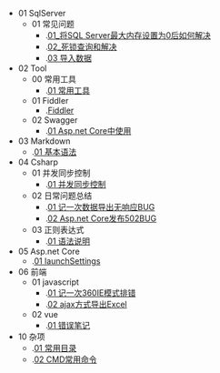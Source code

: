 - 01 SqlServer		
  - 01 常见问题		
    - .[01_将SQL Server最大内存设置为0后如何解决](.\01%20SqlServer\01%20常见问题\01_将SQL%20Server最大内存设置为0后如何解决.md)
    - .[02_死锁查询和解决](\01%20SqlServer\01%20常见问题\02_死锁查询和解决.md)
    - .[03 导入数据](\01%20SqlServer\01%20常见问题\03%20导入数据.md)
- 02 Tool		
  - 00 常用工具		
    - .[01 常用工具](\02%20Tool\00%20常用工具\01%20常用工具.md)
  - 01 Fiddler		
    - .[Fiddler](\02%20Tool\01%20Fiddler\Fiddler.md)
  - 02 Swagger		
    - .[01 Asp.net Core中使用](\02%20Tool\02%20Swagger\01%20Asp.net%20Core中使用.md)
- 03 Markdown		
  - .[01 基本语法](\03%20Markdown\01%20基本语法.md)
- 04 Csharp		
  - 01 并发同步控制		
    - .[01 并发同步控制](\04%20Csharp\01%20并发同步控制\01%20并发同步控制.md)
  - 02 日常问题总结		
    - .[01 记一次数据导出无响应BUG](\04%20Csharp\02%20日常问题总结\01%20记一次数据导出无响应BUG.md)
    - .[02 Asp.net Core发布502BUG](\04%20Csharp\02%20日常问题总结\02%20Asp.net%20Core发布502BUG.md)
  - 03 正则表达式		
    - .[01 语法说明](\04%20Csharp\03%20正则表达式\01%20语法说明.md)
- 05 Asp.net Core		
  - .[01 launchSettings](\05%20Asp.net%20Core\01%20launchSettings.md)
- 06 前端		
  - 01 javascript		
    - .[01 记一次360IE模式排错](\06%20前端\01%20javascript\01%20记一次360IE模式排错.md)
    - .[02 ajax方式导出Excel](\06%20前端\01%20javascript\02%20ajax方式导出Excel.md)
  - 02 vue		
    - .[01 错误笔记](\06%20前端\02%20vue\01%20错误笔记.md)
- 10 杂项		
  - .[01 常用目录](\10%20杂项\01%20常用目录.md)
  - .[02 CMD常用命令](\10%20杂项\02%20CMD常用命令.md)
